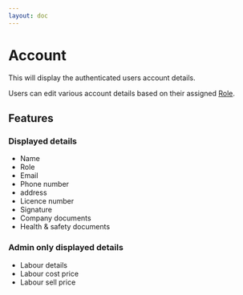 ```yaml
---
layout: doc
---
```


# Account

This will display the authenticated users account details.

Users can edit various account details based on their assigned [Role](/features/roles).

## Features

### Displayed details

- Name
- Role
- Email
- Phone number
- address
- Licence number
- Signature
- Company documents
- Health & safety documents

### Admin only displayed details

 - Labour details
  - Labour cost price
  - Labour sell price

